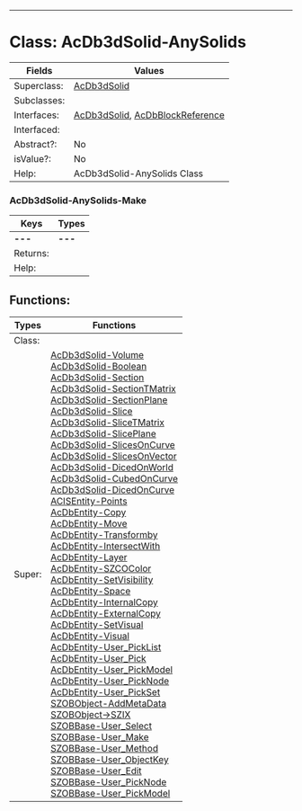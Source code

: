 ---------

# Class:	AcDb3dSolid-AnySolids

| Fields | Values |
| --------- | --------- |
| Superclass: | [AcDb3dSolid](AcDb3dSolid.html) |
| Subclasses: |  |
| Interfaces: | [AcDb3dSolid](AcDb3dSolid.html), [AcDbBlockReference](AcDbBlockReference.html) |
| Interfaced: |  |
| Abstract?: | No |
| isValue?: | No |
| Help: | AcDb3dSolid-AnySolids Class |

### AcDb3dSolid-AnySolids-Make

| Keys | Types |
| --------- | --------- |
| **---** | **---** |
| Returns: |  |
| Help: |  |


## Functions:

| Types | Functions |
| --------- | --------- |
| Class: |  |
| Super: | [AcDb3dSolid-Volume](AcDb3dSolid.html) <br> [AcDb3dSolid-Boolean](AcDb3dSolid.html) <br> [AcDb3dSolid-Section](AcDb3dSolid.html) <br> [AcDb3dSolid-SectionTMatrix](AcDb3dSolid.html) <br> [AcDb3dSolid-SectionPlane](AcDb3dSolid.html) <br> [AcDb3dSolid-Slice](AcDb3dSolid.html) <br> [AcDb3dSolid-SliceTMatrix](AcDb3dSolid.html) <br> [AcDb3dSolid-SlicePlane](AcDb3dSolid.html) <br> [AcDb3dSolid-SlicesOnCurve](AcDb3dSolid.html) <br> [AcDb3dSolid-SlicesOnVector](AcDb3dSolid.html) <br> [AcDb3dSolid-DicedOnWorld](AcDb3dSolid.html) <br> [AcDb3dSolid-CubedOnCurve](AcDb3dSolid.html) <br> [AcDb3dSolid-DicedOnCurve](AcDb3dSolid.html) <br> [ACISEntity-Points](ACISEntity.html) <br> [AcDbEntity-Copy](AcDbEntity.html) <br> [AcDbEntity-Move](AcDbEntity.html) <br> [AcDbEntity-Transformby](AcDbEntity.html) <br> [AcDbEntity-IntersectWith](AcDbEntity.html) <br> [AcDbEntity-Layer](AcDbEntity.html) <br> [AcDbEntity-SZCOColor](AcDbEntity.html) <br> [AcDbEntity-SetVisibility](AcDbEntity.html) <br> [AcDbEntity-Space](AcDbEntity.html) <br> [AcDbEntity-InternalCopy](AcDbEntity.html) <br> [AcDbEntity-ExternalCopy](AcDbEntity.html) <br> [AcDbEntity-SetVisual](AcDbEntity.html) <br> [AcDbEntity-Visual](AcDbEntity.html) <br> [AcDbEntity-User_PickList](AcDbEntity.html) <br> [AcDbEntity-User_Pick](AcDbEntity.html) <br> [AcDbEntity-User_PickModel](AcDbEntity.html) <br> [AcDbEntity-User_PickNode](AcDbEntity.html) <br> [AcDbEntity-User_PickSet](AcDbEntity.html) <br> [SZOBObject-AddMetaData](SZOBObject.html) <br> [SZOBObject->SZIX](SZOBObject.html) <br> [SZOBBase-User_Select](SZOBBase.html) <br> [SZOBBase-User_Make](SZOBBase.html) <br> [SZOBBase-User_Method](SZOBBase.html) <br> [SZOBBase-User_ObjectKey](SZOBBase.html) <br> [SZOBBase-User_Edit](SZOBBase.html) <br> [SZOBBase-User_PickNode](SZOBBase.html) <br> [SZOBBase-User_PickModel](SZOBBase.html) |


